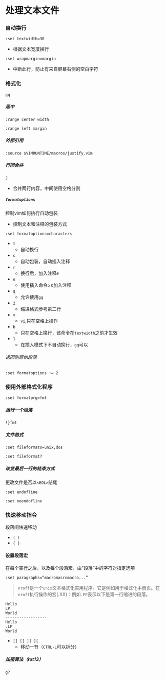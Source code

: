 # 处理文本文件

### 自动换行

`:set textwidth=30 `

- 根据文本宽度换行

`:set wrapmargin=margin`

- 中断此行，防止有来自屏幕右侧的空白字符



### 格式化

`gq`

##### 居中

`:range center width`

`:range left margin`

##### 外部引用

`:source $VIMRUNTIME/macros/justify.vim`

##### 行间合并

`J`

- 合并两行内容，中间使用空格分割

##### `formatoptions`

控制vim如何执行自动包装

- 控制文本和注释的包装方式

`:set formatoptions=characters`

- `t`
  - 自动换行
- `c`
  - 自动包装，自动插入注释
- `r`
  - 换行后，加入注释`#`
- `o`
  - 使用插入命令`o` `O`加入注释
- `q`
  - 允许使用`gq`
- `2`
  - 缩进格式参考第二行
- `v`
  - `vi`,只在空格上操作
- `b`
  - 只在空格上换行，该命令在`textwidth`之前才生效
- `1`
  - 在插入模式下不自动换行，`gq`可以

###### 返回到原始段落

`:set formatoptions += 2`



### 使用外部格式化程序

`:set formatprg=fmt`

##### 运行一个段落

`!}fmt`



##### 文件格式

`:set fileformats=unix,dos`

`:set fileformat?`



##### 改变最后一行的结束方式

更改文件是否以`<EOL>`结尾

`:set endofline`

`:set noendofline`



### 快速移动指令

段落间快速移动

- `( )`
- `{ }`



#### 设置段落宏

在每个空行之后，以及每个段落宏，由“段落”中的字符对指定选项

`:set paragraphs=”macromacromacro...” `

> `nroff`是一个`unix`文本格式化实用程序。它是例如用于格式化手册页。在`nroff`执行操作的宏(.XX)：例如`.PP`表示以下是第一行缩进的段落。

```vim
Hello
LP
World
------------------
Hello
.LP
World
```



- `[] [[ ]] ][`
  - 移动一节（`CTRL-L`可以拆分）

##### 加密算法（rot13）

`g?`